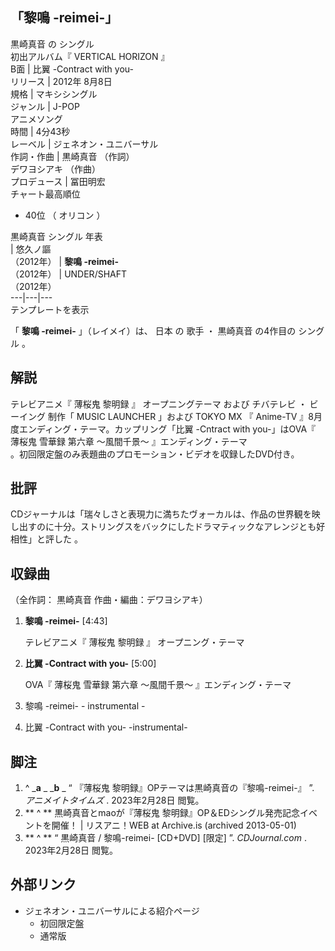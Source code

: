 「黎鳴 -reimei-」  
---  
黒崎真音  の  シングル  
初出アルバム『  VERTICAL HORIZON  』  
B面  |  比翼 -Contract with you-   
リリース  |  2012年  8月8日   
規格  |  マキシシングル   
ジャンル  |  J-POP    
アニメソング  
時間  |  4分43秒   
レーベル  |  ジェネオン・ユニバーサル   
作詞・作曲  |  黒崎真音  （作詞）   
デワヨシアキ  （作曲）  
プロデュース  |  冨田明宏   
チャート最高順位  
  
  * 40位  （  オリコン  ） 

  
黒崎真音  シングル 年表  
|  悠久ノ謳  
（2012年）  |  **黎鳴 -reimei-**   
（2012年）  |  UNDER/SHAFT    
（2012年）  
---|---|---  
テンプレートを表示  
  
「 **黎鳴 -reimei-** 」（レイメイ）は、  日本  の  歌手  ・  黒崎真音  の4作目の  シングル  。

##  解説



テレビアニメ『  薄桜鬼 黎明録  』  オープニングテーマ      および  チバテレビ  ・  ビーイング  制作「  MUSIC
LAUNCHER  」および  TOKYO MX  『  Anime-TV  』8月度エンディング・テーマ。カップリング「比翼 -Cntract with
you-」はOVA『  薄桜鬼 雪華録 第六章 〜風間千景〜  』エンディング・テーマ  
。初回限定盤のみ表題曲のプロモーション・ビデオを収録したDVD付き。

##  批評



CDジャーナルは「瑞々しさと表現力に満ちたヴォーカルは、作品の世界観を映し出すのに十分。ストリングスをバックにしたドラマティックなアレンジとも好相性」と評した
  。

##  収録曲



（全作詞：  黒崎真音  作曲・編曲：デワヨシアキ）

  1. **黎鳴 -reimei-** [4:43] 

     テレビアニメ『  薄桜鬼 黎明録  』  オープニング・テーマ 
  2. **比翼 -Contract with you-** [5:00] 

     OVA『  薄桜鬼 雪華録 第六章 〜風間千景〜  』エンディング・テーマ 
  3. 黎鳴 -reimei- -  instrumental  \- 
  4. 比翼 -Contract with you- -instrumental- 

##  脚注



  1. ^  _**a** _ _**b** _ “  『薄桜鬼 黎明録』OPテーマは黒崎真音の『黎鳴-reimei-』  ”. _アニメイトタイムズ_ .  2023年2月28日  閲覧。 
  2. ** ^  ** 黒崎真音とmaoが『薄桜鬼 黎明録』OP＆EDシングル発売記念イベントを開催！ | リスアニ！WEB  at  Archive.is  (archived 2013-05-01) 
  3. ** ^  ** “  黒崎真音 / 黎鳴-reimei- [CD+DVD] [限定]  ”. _CDJournal.com_ .  2023年2月28日  閲覧。 

##  外部リンク



  * ジェネオン・ユニバーサルによる紹介ページ 
    * 初回限定盤 
    * 通常版 

